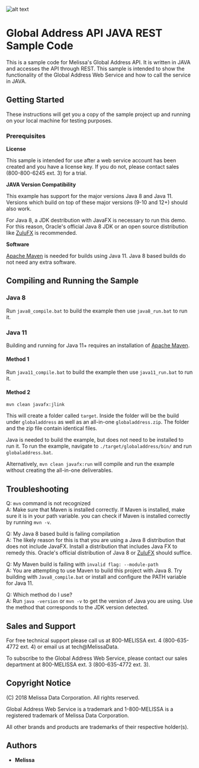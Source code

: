 ![alt text](https://www.melissa.com/_borders17/nav/2017/images/melissa-global-intelligence.png)

# Global Address API JAVA REST Sample Code

This is a sample code for Melissa's Global Address API.
It is written in JAVA and accesses the API through REST.
This sample is intended to show the functionality of the Global Address Web Service and how to call the service in JAVA.


## Getting Started

These instructions will get you a copy of the sample project up and running on your local machine for testing purposes. 

### Prerequisites

**License**

This sample is intended for use after a web service account has been created and you have a license key.
If you do not, please contact sales (800-800-6245 ext. 3) for a trial.

**JAVA Version Compatibility**

This example has support for the major versions Java 8 and Java 11.
Versions which build on top of these major versions (9-10 and 12+) should also work.

For Java 8, a JDK destribution with JavaFX is necessary to run this demo.
For this reason, Oracle's official Java 8 JDK or an open source distribution like
[ZuluFX](https://www.azul.com/downloads/?version=java-8-lts&package=jdk-fx) is recommended.

**Software**

[Apache Maven](https://maven.apache.org/install.html) is needed for builds using Java 11.
Java 8 based builds do not need any extra software.

## Compiling and Running the Sample

### Java 8

Run `java8_compile.bat` to build the example then use `java8_run.bat` to run it.

### Java 11

Building and running for Java 11+ requires an installation of
[Apache Maven](https://maven.apache.org/install.html).

#### Method 1
Run `java11_compile.bat` to build the example then use `java11_run.bat` to run it.

#### Method 2
`mvn clean javafx:jlink`

This will create a folder called `target`.
Inside the folder will be the build under `globaladdress` as well as an all-in-one `globaladdress.zip`.
The folder and the zip file contain identical files.

Java is needed to build the example, but does not need to be installed to run it.
To run the example, navigate to `./target/globaladdress/bin/` and run `globaladdress.bat`.

Alternatively, `mvn clean javafx:run` will compile and run the example without creating the all-in-one deliverables.

## Troubleshooting

Q: `mvn` command is not recognized<br>
A: Make sure that Maven is installed correctly.
If Maven is installed, make sure it is in your path variable.
you can check if Maven is installed correctly by running `mvn -v`.

Q: My Java 8 based build is failing compilation<br>
A: The likely reason for this is that you are using a Java 8 distribution that does not include JavaFX.
Install a distribution that includes Java FX to remedy this.
Oracle's official distribution of Java 8 or [ZuluFX](https://www.azul.com/downloads/?version=java-8-lts&package=jdk-fx) should suffice.

Q: My Maven build is failing with `invalid flag: --module-path`<br>
A: You are attempting to use Maven to build this project with Java 8.
Try building with `Java8_compile.bat` or install and configure the PATH variable for Java 11.

Q: Which method do I use?<br>
A: Run `java -version` or `mvn -v` to get the version of Java you are using.
Use the method that corresponds to the JDK version detected.

## Sales and Support

For free technical support please call us at 800-MELISSA ext. 4 (800-635-4772 ext. 4) or email us at tech@MelissaData.

To subscribe to the Global Address Web Service, please contact our sales department at 800-MELISSA ext. 3 (800-635-4772 ext. 3).

## Copyright Notice

(C) 2018 Melissa Data Corporation. All rights reserved.

Global Address Web Service is a trademark and 1-800-MELISSA is a registered trademark
of Melissa Data Corporation.

All other brands and products are trademarks of their respective holder(s).

## Authors

* **Melissa**
